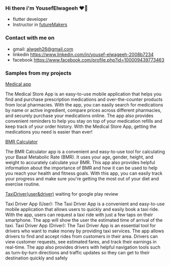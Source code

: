 ### Hi there i'm YousefElwageeh ❤👋
- flutter developer 
-  Instructor in [futureMakers](https://www.facebook.com/Future.Makers.kids/)


### Contact with me on
- gmail: alwgeh26@gmail.com
- linkedin https://www.linkedin.com/in/yousef-elwageeh-2008b7234
- facebook https://www.facebook.com/profile.php?id=100009439773463
### Samples from my projects
 [Medical app](https://play.google.com/store/apps/details?id=com.ReineTech.Medicalstore)
 
 The Medical Store App is an easy-to-use mobile application that helps you find and purchase prescription medications and over-the-counter products from local pharmacies. With the app, you can easily search for medications by name or active ingredient, compare prices across different pharmacies, and securely purchase your medications online. The app also provides convenient reminders to help you stay on top of your medication refills and keep track of your order history. With the Medical Store App, getting the medications you need is easier than ever!
 
 
 
  [BMR Calculator](https://play.google.com/store/apps/details?id=com.YousefElwageeh.BMR_calculator)
 

  The BMR Calculator app is a convenient and easy-to-use tool for calculating your Basal Metabolic Rate (BMR). It uses your age, gender, height, and weight to accurately calculate your BMR. This app also provides helpful information about the importance of BMR and how it can be used to help you reach your health and fitness goals. With this app, you can easily track your progress and make sure you're getting the most out of your diet and exercise routine.
 
 [TaxiDriver(user&driver)]() waiting for google play review
 
 Taxi Driver App (User):
The Taxi Driver App is a convenient and easy-to-use mobile application
that allows users to quickly and easily book a taxi ride. With the app,
users can request a taxi ride with just a few taps on their smartphone.
The app will show the user the estimated time of arrival of the taxi.
Taxi Driver App (Driver):
The Taxi Driver App is an essential tool for drivers who want to make
money by providing taxi services. The app allows drivers to find and
accept rides from customers in their area. Drivers can view customer
requests, see estimated fares, and track their earnings in real-time.
The app also provides drivers with helpful navigation tools such as
turn-by-turn directions and traffic updates so they can get to their
destination quickly and safely


<!--
**YousefElwageeh/YousefElwageeh** is a ✨ _special_ ✨ repository because its `README.md` (this file) appears on your GitHub profile.

Here are some ideas to get you started:

- 🔭 I’m currently working on ...
- 🌱 I’m currently learning ...
- 👯 I’m looking to collaborate on ...
- 🤔 I’m looking for help with ...
- 💬 Ask me about ...
- 📫 How to reach me: ...
- 😄 Pronouns: ...
- ⚡ Fun fact: ...
-->

